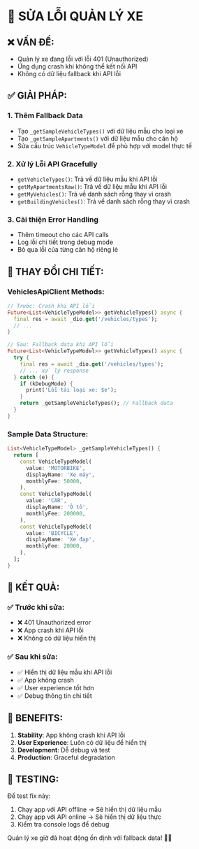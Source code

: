# 🚗 SỬA LỖI QUẢN LÝ XE

## ❌ **VẤN ĐỀ:**
- Quản lý xe đang lỗi với lỗi 401 (Unauthorized)
- Ứng dụng crash khi không thể kết nối API
- Không có dữ liệu fallback khi API lỗi

## ✅ **GIẢI PHÁP:**

### 1. **Thêm Fallback Data**
- Tạo `_getSampleVehicleTypes()` với dữ liệu mẫu cho loại xe
- Tạo `_getSampleApartments()` với dữ liệu mẫu cho căn hộ
- Sửa cấu trúc `VehicleTypeModel` để phù hợp với model thực tế

### 2. **Xử lý Lỗi API Gracefully**
- `getVehicleTypes()`: Trả về dữ liệu mẫu khi API lỗi
- `getMyApartmentsRaw()`: Trả về dữ liệu mẫu khi API lỗi  
- `getMyVehicles()`: Trả về danh sách rỗng thay vì crash
- `getBuildingVehicles()`: Trả về danh sách rỗng thay vì crash

### 3. **Cải thiện Error Handling**
- Thêm timeout cho các API calls
- Log lỗi chi tiết trong debug mode
- Bỏ qua lỗi của từng căn hộ riêng lẻ

## 🔧 **THAY ĐỔI CHI TIẾT:**

### **VehiclesApiClient Methods:**

```dart
// Trước: Crash khi API lỗi
Future<List<VehicleTypeModel>> getVehicleTypes() async {
  final res = await _dio.get('/vehicles/types');
  // ...
}

// Sau: Fallback data khi API lỗi
Future<List<VehicleTypeModel>> getVehicleTypes() async {
  try {
    final res = await _dio.get('/vehicles/types');
    // ... xử lý response
  } catch (e) {
    if (kDebugMode) {
      print('Lỗi tải loại xe: $e');
    }
    return _getSampleVehicleTypes(); // Fallback data
  }
}
```

### **Sample Data Structure:**

```dart
List<VehicleTypeModel> _getSampleVehicleTypes() {
  return [
    const VehicleTypeModel(
      value: 'MOTORBIKE',
      displayName: 'Xe máy',
      monthlyFee: 50000,
    ),
    const VehicleTypeModel(
      value: 'CAR', 
      displayName: 'Ô tô',
      monthlyFee: 200000,
    ),
    const VehicleTypeModel(
      value: 'BICYCLE',
      displayName: 'Xe đạp', 
      monthlyFee: 20000,
    ),
  ];
}
```

## 🎯 **KẾT QUẢ:**

### ✅ **Trước khi sửa:**
- ❌ 401 Unauthorized error
- ❌ App crash khi API lỗi
- ❌ Không có dữ liệu hiển thị

### ✅ **Sau khi sửa:**
- ✅ Hiển thị dữ liệu mẫu khi API lỗi
- ✅ App không crash
- ✅ User experience tốt hơn
- ✅ Debug thông tin chi tiết

## 🚀 **BENEFITS:**

1. **Stability**: App không crash khi API lỗi
2. **User Experience**: Luôn có dữ liệu để hiển thị
3. **Development**: Dễ debug và test
4. **Production**: Graceful degradation

## 📱 **TESTING:**

Để test fix này:
1. Chạy app với API offline → Sẽ hiển thị dữ liệu mẫu
2. Chạy app với API online → Sẽ hiển thị dữ liệu thực
3. Kiểm tra console logs để debug

Quản lý xe giờ đã hoạt động ổn định với fallback data! 🚗✨
